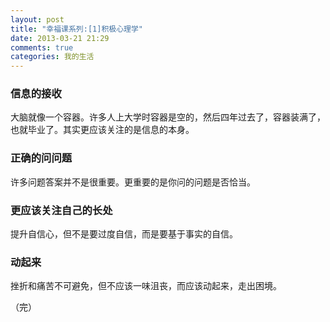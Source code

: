 ```yaml
---
layout: post
title: "幸福课系列:[1]积极心理学"
date: 2013-03-21 21:29
comments: true
categories: 我的生活
---
```

### 信息的接收
大脑就像一个容器。许多人上大学时容器是空的，然后四年过去了，容器装满了，也就毕业了。其实更应该关注的是信息的本身。

### 正确的问问题
许多问题答案并不是很重要。更重要的是你问的问题是否恰当。

### 更应该关注自己的长处
提升自信心，但不是要过度自信，而是要基于事实的自信。

### 动起来
挫折和痛苦不可避免，但不应该一味沮丧，而应该动起来，走出困境。

（完）
